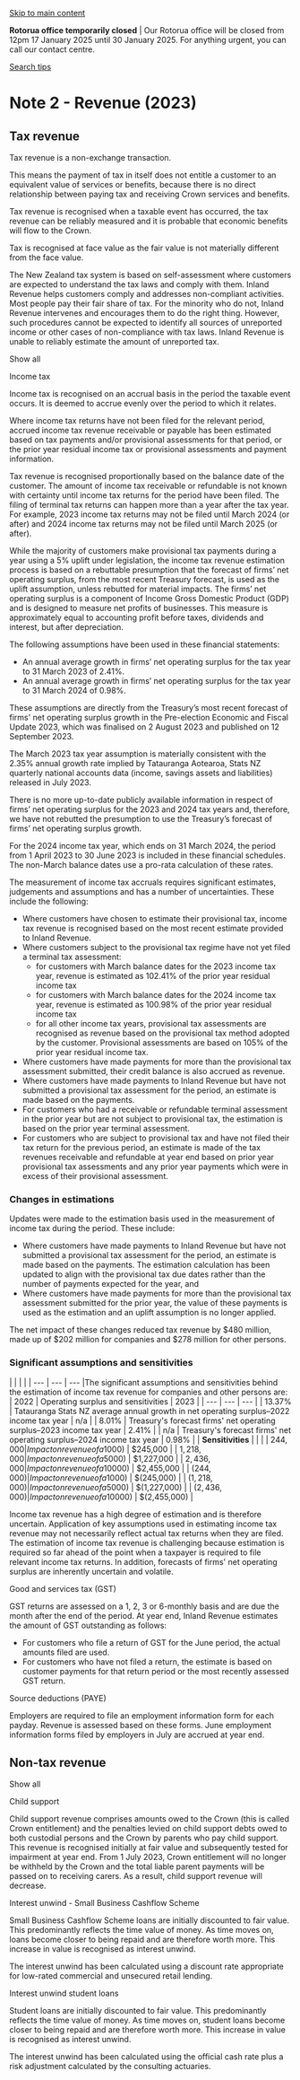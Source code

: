 [Skip to main content](#main-content-wrapper)

**Rotorua office temporarily closed** | Our Rotorua office will be closed from 12pm 17 January 2025 until 30 January 2025. For anything urgent, you can call our contact centre.

[Search tips](/about-this-site/search-tips)

Note 2 - Revenue (2023)
=======================

Tax revenue
-----------

Tax revenue is a non-exchange transaction.

This means the payment of tax in itself does not entitle a customer to an equivalent value of services or benefits, because there is no direct relationship between paying tax and receiving Crown services and benefits.

Tax revenue is recognised when a taxable event has occurred, the tax revenue can be reliably measured and it is probable that economic benefits will flow to the Crown.

Tax is recognised at face value as the fair value is not materially different from the face value.

The New Zealand tax system is based on self-assessment where customers are expected to understand the tax laws and comply with them. Inland Revenue helps customers comply and addresses non-compliant activities. Most people pay their fair share of tax. For the minority who do not, Inland Revenue intervenes and encourages them to do the right thing. However, such procedures cannot be expected to identify all sources of unreported income or other cases of non-compliance with tax laws. Inland Revenue is unable to reliably estimate the amount of unreported tax.

Show all

Income tax

Income tax is recognised on an accrual basis in the period the taxable event occurs. It is deemed to accrue evenly over the period to which it relates.

Where income tax returns have not been filed for the relevant period, accrued income tax revenue receivable or payable has been estimated based on tax payments and/or provisional assessments for that period, or the prior year residual income tax or provisional assessments and payment information.

Tax revenue is recognised proportionally based on the balance date of the customer. The amount of income tax receivable or refundable is not known with certainty until income tax returns for the period have been filed. The filing of terminal tax returns can happen more than a year after the tax year. For example, 2023 income tax returns may not be filed until March 2024 (or after) and 2024 income tax returns may not be filed until March 2025 (or after).

While the majority of customers make provisional tax payments during a year using a 5% uplift under legislation, the income tax revenue estimation process is based on a rebuttable presumption that the forecast of firms’ net operating surplus, from the most recent Treasury forecast, is used as the uplift assumption, unless rebutted for material impacts. The firms’ net operating surplus is a component of Income Gross Domestic Product (GDP) and is designed to measure net profits of businesses. This measure is approximately equal to accounting profit before taxes, dividends and interest, but after depreciation.

The following assumptions have been used in these financial statements:

*   An annual average growth in firms’ net operating surplus for the tax year to 31 March 2023 of 2.41%.
*   An annual average growth in firms’ net operating surplus for the tax year to 31 March 2024 of 0.98%.

These assumptions are directly from the Treasury’s most recent forecast of firms' net operating surplus growth in the Pre-election Economic and Fiscal Update 2023, which was finalised on 2 August 2023 and published on 12 September 2023.

The March 2023 tax year assumption is materially consistent with the 2.35% annual growth rate implied by Tatauranga Aotearoa, Stats NZ quarterly national accounts data (income, savings assets and liabilities) released in July 2023.

There is no more up-to-date publicly available information in respect of firms’ net operating surplus for the 2023 and 2024 tax years and, therefore, we have not rebutted the presumption to use the Treasury’s forecast of firms’ net operating surplus growth.

For the 2024 income tax year, which ends on 31 March 2024, the period from 1 April 2023 to 30 June 2023 is included in these financial schedules. The non-March balance dates use a pro-rata calculation of these rates.

The measurement of income tax accruals requires significant estimates, judgements and assumptions and has a number of uncertainties. These include the following:

*   Where customers have chosen to estimate their provisional tax, income tax revenue is recognised based on the most recent estimate provided to Inland Revenue.
*   Where customers subject to the provisional tax regime have not yet filed a terminal tax assessment:
    *   for customers with March balance dates for the 2023 income tax year, revenue is estimated as 102.41% of the prior year residual income tax
    *   for customers with March balance dates for the 2024 income tax year, revenue is estimated as 100.98% of the prior year residual income tax
    *   for all other income tax years, provisional tax assessments are recognised as revenue based on the provisional tax method adopted by the customer. Provisional assessments are based on 105% of the prior year residual income tax.
*   Where customers have made payments for more than the provisional tax assessment submitted, their credit balance is also accrued as revenue.
*   Where customers have made payments to Inland Revenue but have not submitted a provisional tax assessment for the period, an estimate is made based on the payments.
*   For customers who had a receivable or refundable terminal assessment in the prior year but are not subject to provisional tax, the estimation is based on the prior year terminal assessment.
*   For customers who are subject to provisional tax and have not filed their tax return for the previous period, an estimate is made of the tax revenues receivable and refundable at year end based on prior year provisional tax assessments and any prior year payments which were in excess of their provisional assessment.

### Changes in estimations

Updates were made to the estimation basis used in the measurement of income tax during the period. These include:

*   Where customers have made payments to Inland Revenue but have not submitted a provisional tax assessment for the period, an estimate is made based on the payments. The estimation calculation has been updated to align with the provisional tax due dates rather than the number of payments expected for the year, and
*   Where customers have made payments for more than the provisional tax assessment submitted for the prior year, the value of these payments is used as the estimation and an uplift assumption is no longer applied.

The net impact of these changes reduced tax revenue by $480 million, made up of $202 million for companies and $278 million for other persons.

### Significant assumptions and sensitivities

|     |     |     |
| --- | --- | --- |The significant assumptions and sensitivities behind the estimation of income tax revenue for companies and other persons are:
| 2022 | Operating surplus and sensitivities | 2023 |
| --- | --- | --- |
| 13.37% | Tatauranga Stats NZ average annual growth in net operating surplus–2022 income tax year | n/a |
| 8.01% | Treasury's forecast firms' net operating surplus–2023 income tax year | 2.41% |
| n/a | Treasury's forecast firms' net operating surplus–2024 income tax year | 0.98% |
| **Sensitivities** |     |     |
| $244,000 | Impact on revenue of a 1% increase in firms' net operating surplus ($000) | $245,000 |
| $1,218,000 | Impact on revenue of a 5% increase in firms' net operating surplus ($000) | $1,227,000 |
| $2,436,000 | Impact on revenue of a 10% increase in firms' net operating surplus ($000) | $2,455,000 |
| $(244,000) | Impact on revenue of a 1% decrease in firms' net operating surplus ($000) | $(245,000) |
| $(1,218,000) | Impact on revenue of a 5% decrease in firms' net operating surplus ($000) | $(1,227,000) |
| $(2,436,000) | Impact on revenue of a 10% decrease in firms' net operating surplus ($000) | $(2,455,000) |

Income tax revenue has a high degree of estimation and is therefore uncertain. Application of key assumptions used in estimating income tax revenue may not necessarily reflect actual tax returns when they are filed. The estimation of income tax revenue is challenging because estimation is required so far ahead of the point when a taxpayer is required to file relevant income tax returns. In addition, forecasts of firms' net operating surplus are inherently uncertain and volatile.

Good and services tax (GST)

GST returns are assessed on a 1, 2, 3 or 6-monthly basis and are due the month after the end of the period. At year end, Inland Revenue estimates the amount of GST outstanding as follows:

*   For customers who file a return of GST for the June period, the actual amounts filed are used.
*   For customers who have not filed a return, the estimate is based on customer payments for that return period or the most recently assessed GST return.

Source deductions (PAYE)

Employers are required to file an employment information form for each payday. Revenue is assessed based on these forms. June employment information forms filed by employers in July are accrued at year end.

Non-tax revenue
---------------

Show all

Child support

Child support revenue comprises amounts owed to the Crown (this is called Crown entitlement) and the penalties levied on child support debts owed to both custodial persons and the Crown by parents who pay child support. This revenue is recognised initially at fair value and subsequently tested for impairment at year end. From 1 July 2023, Crown entitlement will no longer be withheld by the Crown and the total liable parent payments will be passed on to receiving carers. As a result, child support revenue will decrease.

Interest unwind - Small Business Cashflow Scheme

Small Business Cashflow Scheme loans are initially discounted to fair value. This predominantly reflects the time value of money. As time moves on, loans become closer to being repaid and are therefore worth more. This increase in value is recognised as interest unwind.

The interest unwind has been calculated using a discount rate appropriate for low-rated commercial and unsecured retail lending.

Interest unwind student loans

Student loans are initially discounted to fair value. This predominantly reflects the time value of money. As time moves on, student loans become closer to being repaid and are therefore worth more. This increase in value is recognised as interest unwind.

The interest unwind has been calculated using the official cash rate plus a risk adjustment calculated by the consulting actuaries.